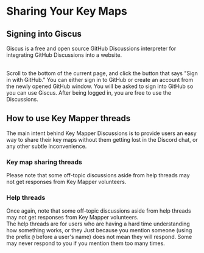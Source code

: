 # Sharing Your Key Maps

## Signing into Giscus

Giscus is a free and open source GitHub Discussions interpreter for integrating GitHub Discussions into a
website.<br><br>

Scroll to the bottom of the current page, and click the button that says "Sign in with GitHub." You can either sign in
to GitHub or create an account from the newly opened GitHub window. You will be asked to sign into GitHub so you can use
Giscus. After being logged in, you are free to use the Discussions.

## How to use Key Mapper threads

The main intent behind Key Mapper Discussions is to provide users an easy way to share their key maps without them
getting lost in the Discord chat, or any other subtle inconvenience.

### Key map sharing threads

Please note that some off-topic discussions aside from help threads may not get responses from Key Mapper
volunteers.<br>

### Help threads

Once again, note that some off-topic discussions aside from help threads may not get responses from Key Mapper
volunteers.<br>
The help threads are for users who are having a hard time understanding how something works, or they Just because you
mention someone (using the prefix ```@``` before a user's name) does not mean they will respond. Some may never respond
to you if you mention them too many times.
